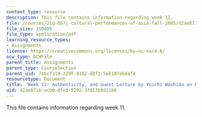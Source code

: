 ```yaml
---
content_type: resource
description: This file contains information regarding week 11.
file: /courses/21g-067j-cultural-performances-of-asia-fall-2005/d2ae871bec90dfe352923f013b0d11b6_MIT21G_067JF05_dis_qs11.pdf
file_size: 150489
file_type: application/pdf
learning_resource_types:
- Assignments
license: https://creativecommons.org/licenses/by-nc-sa/4.0/
ocw_type: OCWFile
parent_title: Assignments
parent_type: CourseSection
parent_uid: 78bcf319-229f-9192-d8f1-5eb107ebdaf4
resourcetype: Document
title: 'Week 11: Authenticity, and Guest Lecture by Yuichi Washida on Kogal'
uid: d2ae871b-ec90-dfe3-5292-3f013b0d11b6
---
```

This file contains information regarding week 11.